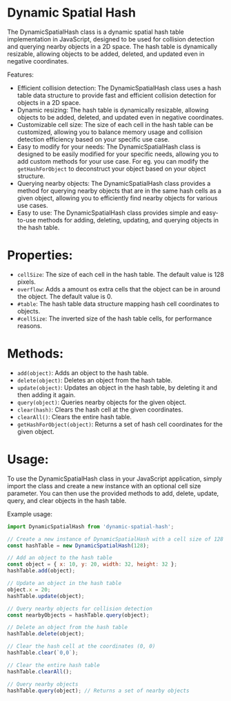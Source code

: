 # Dynamic Spatial Hash

The DynamicSpatialHash class is a dynamic spatial hash table implementation in JavaScript, designed to be used for collision detection and querying nearby objects in a 2D space. The hash table is dynamically resizable, allowing objects to be added, deleted, and updated even in negative coordinates.

Features:

- Efficient collision detection: The DynamicSpatialHash class uses a hash table data structure to provide fast and efficient collision detection for objects in a 2D space.
- Dynamic resizing: The hash table is dynamically resizable, allowing objects to be added, deleted, and updated even in negative coordinates.
- Customizable cell size: The size of each cell in the hash table can be customized, allowing you to balance memory usage and collision detection efficiency based on your specific use case.
- Easy to modify for your needs: The DynamicSpatialHash class is designed to be easily modified for your specific needs, allowing you to add custom methods for your use case. For eg. you can modify the `getHashForObject` to deconstruct your object based on your object structure.
- Querying nearby objects: The DynamicSpatialHash class provides a method for querying nearby objects that are in the same hash cells as a given object, allowing you to efficiently find nearby objects for various use cases.
- Easy to use: The DynamicSpatialHash class provides simple and easy-to-use methods for adding, deleting, updating, and querying objects in the hash table.

# Properties:

- `cellSize`: The size of each cell in the hash table. The default value is 128 pixels.
- `overflow`: Adds a amount os extra cells that the object can be in around the object. The default value is 0.
- `#table`: The hash table data structure mapping hash cell coordinates to objects.
- `#cellSize`: The inverted size of the hash table cells, for performance reasons.

# Methods:

- `add(object)`: Adds an object to the hash table.
- `delete(object)`: Deletes an object from the hash table.
- `update(object)`: Updates an object in the hash table, by deleting it and then adding it again.
- `query(object)`: Queries nearby objects for the given object.
- `clear(hash)`: Clears the hash cell at the given coordinates.
- `clearAll()`: Clears the entire hash table.
- `getHashForObject(object)`: Returns a set of hash cell coordinates for the given object.

# Usage:
To use the DynamicSpatialHash class in your JavaScript application, simply import the class and create a new instance with an optional cell size parameter. You can then use the provided methods to add, delete, update, query, and clear objects in the hash table.

Example usage:

```javascript
import DynamicSpatialHash from 'dynamic-spatial-hash';

// Create a new instance of DynamicSpatialHash with a cell size of 128 pixels
const hashTable = new DynamicSpatialHash(128);

// Add an object to the hash table
const object = { x: 10, y: 20, width: 32, height: 32 };
hashTable.add(object);

// Update an object in the hash table
object.x = 20;
hashTable.update(object);

// Query nearby objects for collision detection
const nearbyObjects = hashTable.query(object);

// Delete an object from the hash table
hashTable.delete(object);

// Clear the hash cell at the coordinates (0, 0)
hashTable.clear(`0,0`);

// Clear the entire hash table
hashTable.clearAll();

// Query nearby objects
hashTable.query(object); // Returns a set of nearby objects
```

